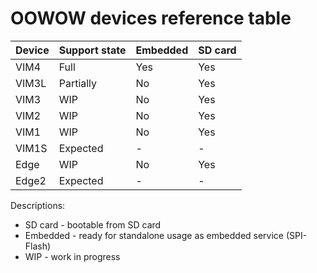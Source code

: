 # OOWOW devices reference table

| Device | Support state| Embedded     | SD card
| :--    | :--          | :--          | :--
| VIM4   | Full         | Yes          | Yes
| VIM3L  | Partially    | No           | Yes
| VIM3   | WIP          | No           | Yes
| VIM2   | WIP          | No           | Yes
| VIM1   | WIP          | No           | Yes
| VIM1S  | Expected     | -            | -
| Edge   | WIP          | No           | Yes
| Edge2  | Expected     | -            | -

Descriptions:
+ SD card - bootable from SD card
+ Embedded - ready for standalone usage as embedded service (SPI-Flash)
+ WIP - work in progress
